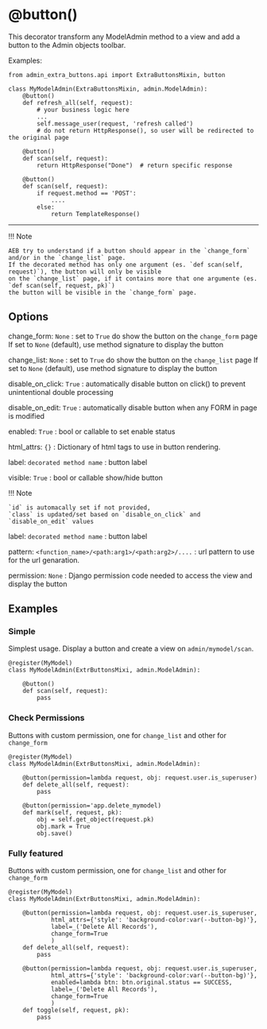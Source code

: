# @button()

This decorator transform any ModelAdmin method to a view and add a button to the Admin objects toolbar.

Examples:

    from admin_extra_buttons.api import ExtraButtonsMixin, button

    class MyModelAdmin(ExtraButtonsMixin, admin.ModelAdmin):
        @button()    
        def refresh_all(self, request):
            # your business logic here
            ...
            self.message_user(request, 'refresh called')
            # do not return HttpResponse(), so user will be redirected to the original page
    
        @button()
        def scan(self, request):
            return HttpResponse("Done")  # return specific response

        @button()
        def scan(self, request):
            if request.method == 'POST':
                ....
            else:
                return TemplateResponse()

---

!!! Note

    AEB try to understand if a button should appear in the `change_form` and/or in the `change_list` page.
    If the decorated method has only one argument (es. `def scan(self, request)`), the button will only be visible
    on the `change_list` page, if it contains more that one argumente (es. `def scan(self, request, pk)`)
    the button will be visible in the `change_form` page.

## Options

change_form: `None`
: set to `True` do show the button on the `change_form` page
  If set to `None` (default), use method signature to display the button 

change_list: `None`
: set to `True` do show the button on the `change_list` page
    If set to `None` (default), use method signature to display the button

disable_on_click: `True`
: automatically disable button on click() to prevent unintentional double processing

disable_on_edit: `True`
: automatically disable button when any FORM in page is modified

enabled: `True`
: bool or callable to set enable status

html_attrs: `{}`
: Dictionary of html tags to use in button rendering.

label: `decorated method name`
: button label

visible: `True`
: bool or callable show/hide button

   
!!! Note

    `id` is automacally set if not provided, 
    `class` is updated/set based on `disable_on_click` and `disable_on_edit` values 

label: `decorated method name`
: button label

pattern: `<function_name>/<path:arg1>/<path:arg2>/....`
: url pattern to use for the url genaration.
        
permission: `None`
:   Django permission code needed to access the view and display the button

## Examples

### Simple
Simplest usage. Display a button and create a view on `admin/mymodel/scan`.
    
    @register(MyModel)
    class MyModelAdmin(ExtrButtonsMixi, admin.ModelAdmin):
        
        @button()
        def scan(self, request):
            pass

### Check Permissions
Buttons with custom permission, one for `change_list` and other for `change_form`

    @register(MyModel)
    class MyModelAdmin(ExtrButtonsMixi, admin.ModelAdmin):
        
        @button(permission=lambda request, obj: request.user.is_superuser)
        def delete_all(self, request):
            pass

        @button(permission='app.delete_mymodel)
        def mark(self, request, pk):
            obj = self.get_object(request.pk)
            obj.mark = True
            obj.save()


### Fully featured
Buttons with custom permission, one for `change_list` and other for `change_form`

    @register(MyModel)
    class MyModelAdmin(ExtrButtonsMixi, admin.ModelAdmin):
        
        @button(permission=lambda request, obj: request.user.is_superuser,
                html_attrs={'style': 'background-color:var(--button-bg)'},
                label=_('Delete All Records'),
                change_form=True
                )
        def delete_all(self, request):
            pass

        @button(permission=lambda request, obj: request.user.is_superuser,
                html_attrs={'style': 'background-color:var(--button-bg)'},
                enabled=lambda btn: btn.original.status == SUCCESS,
                label=_('Delete All Records'),
                change_form=True
                )
        def toggle(self, request, pk):
            pass



